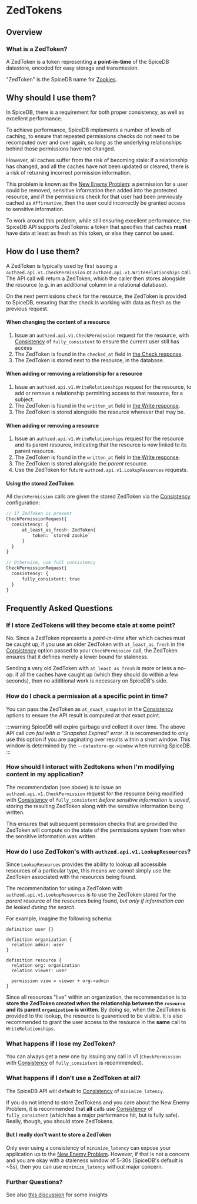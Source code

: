 # ZedTokens

## Overview

### What is a ZedToken?

A ZedToken is a token representing a **point-in-time** of the SpiceDB datastore, encoded for easy storage and transmission.

"ZedToken" is the SpiceDB name for [Zookies].

[zookies]: https://zanzibar.tech/2Dv_Aat_2Q:0.Py6NWBPg8:2U

## Why should I use them?

In SpiceDB, there is a requirement for both proper consistency, as well as excellent performance.

To achieve performance, SpiceDB implements a number of levels of caching, to ensure that repeated permissions checks do not need to be recomputed over and over again, so long as the underlying relationships behind those permissions have not changed.

However, all caches suffer from the risk of becoming stale: if a relationship has changed, and all the caches have not been updated or cleared, there is a risk of returning incorrect permission information.

This problem is known as the [New Enemy Problem]: a permission for a user could be removed, sensitive information then added into the protected resource, and if the permissions check for that user had been previously cached as `Affirmative`, then the user could incorrectly be granted access to sensitive information.

To work around this problem, while still ensuring excellent performance, the SpiceDB API supports ZedTokens: a token that specifies that caches **must** have data at least as fresh as this token, or else they cannot be used.

[new enemy problem]: glossary.md#new-enemy-problem

## How do I use them?

A ZedToken is typically used by first issuing a `authzed.api.v1.CheckPermission` or `authzed.api.v1.WriteRelationships` call.
The API call will return a ZedToken, which the caller then stores alongside the resource (e.g. in an additional column in a relational database).

On the next permissions check for the resource, the ZedToken is provided to SpiceDB, ensuring that the check is working with data as fresh as the previous request.

#### When changing the content of a resource

1. Issue an `authzed.api.v1.CheckPermission` request for the resource, with [Consistency] of `fully_consistent` to ensure the current user still has access
2. The ZedToken is found in the `checked_at` field in [the Check response].
3. The ZedToken is stored next to the resource, in the database.

#### When adding or removing a relationship for a resource

1. Issue an `authzed.api.v1.WriteRelationships` request for the resource, to add or remove a relationship permitting access to that resource, for a subject.
2. The ZedToken is found in the `written_at` field in [the Write response].
3. The ZedToken is stored alongside the resource wherever that may be.

#### When adding or removing a resource

1. Issue an `authzed.api.v1.WriteRelationships` request for the resource and its parent resource, indicating that the resource is now linked to its parent resource.
2. The ZedToken is found in the `written_at` field in [the Write response].
3. The ZedToken is stored alongside the _parent_ resource.
4. Use the ZedToken for future `authzed.api.v1.LookupResources` requests.

#### Using the stored ZedToken

All `CheckPermission` calls are given the stored ZedToken via the [Consistency] configuration:

```proto
// If ZedToken is present
CheckPermissionRequest{
  consistency: {
      at_least_as_fresh: ZedToken{
          token: `stored zookie`
      }
  }
}

// Otherwise, use full consistency
CheckPermissionRequest{
  consistency: {
      fully_consistent: true
  }
}
```

[the check response]: https://buf.build/authzed/api/docs/main:authzed.api.v1#authzed.api.v1.CheckPermissionResponse
[the write response]: https://buf.build/authzed/api/docs/main:authzed.api.v1#authzed.api.v1.WriteRelationshipsResponse
[v1 api]: https://buf.build/authzed/api/tree/main/authzed/api/v1
[consistency]: api-consistency.md

## Frequently Asked Questions

### If I store ZedTokens will they become stale at some point?

No. Since a ZedToken represents a _point-in-time_ after which caches must be caught up, if you use an older ZedToken with `at_least_as_fresh` in the [Consistency] option passed to your `CheckPermission` call, the ZedToken ensures that it defines merely a lower bound for staleness.

Sending a very old ZedToken with `at_least_as_fresh` is more or less a no-op: if all the caches have caught up (which they should do within a few seconds), then no additional work is necessary on SpiceDB's side.

### How do I check a permission at a specific point in time?

You can pass the ZedToken as `at_exact_snapshot` in the [Consistency] options to ensure the API result is computed at that exact point.

:::warning
SpiceDB will expire garbage and collect it over time.
The above API call _can fail with a "Snapshot Expired" error_.
It is recommended to only use this option if you are paginating over results within a short window.
This window is determined by the `--datastore-gc-window` when running SpiceDB.
:::

### How should I interact with Zedtokens when I'm modifying content in my application?

The recommendation (see above) is to issue an `authzed.api.v1.CheckPermission` request for the resource being modified with [Consistency] of `fully_consistent` _before sensitive information is saved_, storing the resulting ZedToken along with the sensitive information being written.

This ensures that subsequent permission checks that are provided the ZedToken will compute on the state of the permissions system from when the sensitive information was written.

### How do I use ZedToken's with `authzed.api.v1.LookupResources`?

Since `LookupResources` provides the ability to lookup all accessible resources of a particular type, this means we cannot simply use the ZedToken associated with the resources being found.

The recommendation for using a ZedToken with `authzed.api.v1.LookupResources` is to use the ZedToken stored for the _parent_ resource of the resources being found, _but only if information can be leaked during the search_.

For example, imagine the following schema:

```zed
definition user {}

definition organization {
  relation admin: user
}

definition resource {
  relation org: organization
  relation viewer: user

  permission view = viewer + org->admin
}
```

Since all resources "live" within an organization, the recommendation is to **store the ZedToken created when the relationship between the `resource` and its parent `organization` is written**.
By doing so, when the ZedToken is provided to the lookup, the resource is guarenteed to be visible.
It is also recommended to grant the user access to the resource in the **same** call to `WriteRelationships`.

### What happens if I lose my ZedToken?

You can always get a new one by issuing any call in v1 (`CheckPermission` with [Consistency] of `fully_consistent` is recommended).

### What happens if I don't use a ZedToken at all?

The SpiceDB API will default to [Consistency] of `minimize_latency`.

If you do not intend to store ZedTokens and you care about the New Enemy Problem, it is recommended that **all** calls use [Consistency] of `fully_consistent` (which has a major performance hit, but is fully safe). Really, though, you should store ZedTokens.

#### But I really don't want to store a ZedToken

Only ever using a consistency of `minimize_latency` can expose your application up to the [New Enemy Problem]. However, if that is not a concern and you are okay with a staleness window of 5-30s (SpiceDB's default is ~5s), then you can use `minimize_latency` without major concern.

### Further Questions?

See also [this discussion] for some insights

[this discussion]: https://github.com/authzed/spicedb/issues/1117
